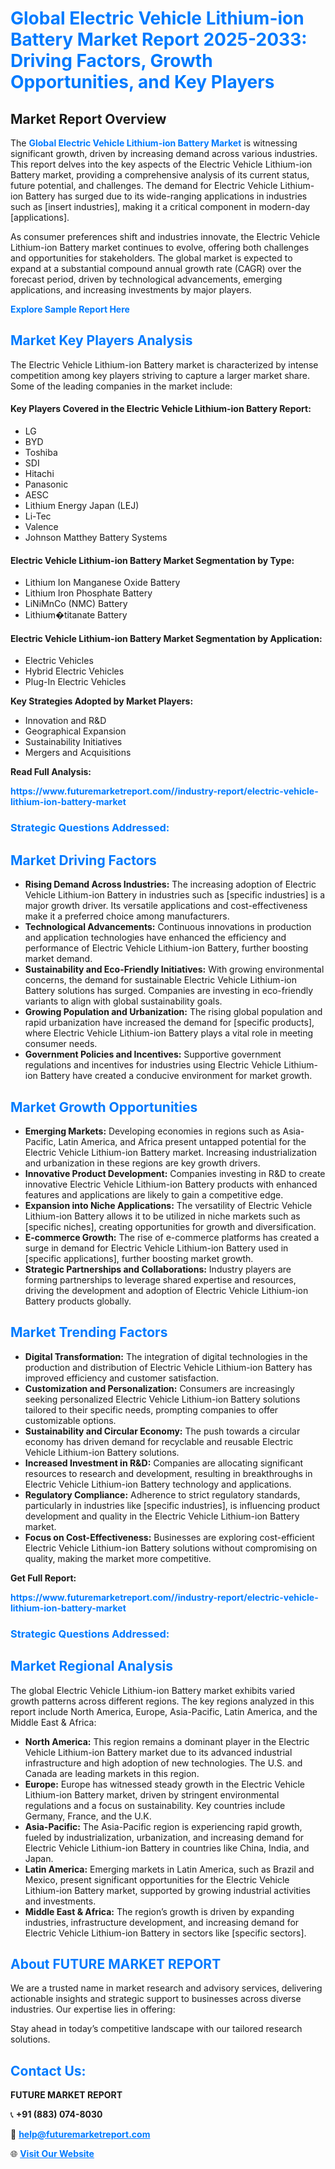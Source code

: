 <h1 style="color: #007BFF;">Global Electric Vehicle Lithium-ion Battery Market Report 2025-2033: Driving Factors, Growth Opportunities, and Key Players</h1>

<section id="overview">
<h2>Market Report Overview</h2>
<p>The <a href="https://www.futuremarketreport.com//industry-report/electric-vehicle-lithium-ion-battery-market" style="color: #007BFF; text-decoration: none;"><strong>Global Electric Vehicle Lithium-ion Battery Market</strong></a> is witnessing significant growth, driven by increasing demand across various industries. This report delves into the key aspects of the Electric Vehicle Lithium-ion Battery market, providing a comprehensive analysis of its current status, future potential, and challenges. The demand for Electric Vehicle Lithium-ion Battery has surged due to its wide-ranging applications in industries such as [insert industries], making it a critical component in modern-day [applications].</p>
<p>As consumer preferences shift and industries innovate, the Electric Vehicle Lithium-ion Battery market continues to evolve, offering both challenges and opportunities for stakeholders. The global market is expected to expand at a substantial compound annual growth rate (CAGR) over the forecast period, driven by technological advancements, emerging applications, and increasing investments by major players.</p>
</section>

<section id="overview">
<p><a href="https://www.futuremarketreport.com//request-sample/reportId=85704" style="color: #007BFF; text-decoration: none;"><strong>Explore Sample Report Here</strong></a></p>
</section>

<section id="key-players">
<h2 style="color: #007BFF;">Market Key Players Analysis</h2>
<p>The Electric Vehicle Lithium-ion Battery market is characterized by intense competition among key players striving to capture a larger market share. Some of the leading companies in the market include:</p>
<h4>Key Players Covered in the Electric Vehicle Lithium-ion Battery Report:</h4>
<ul><li>LG</li><li>BYD</li><li>Toshiba</li><li>SDI</li><li>Hitachi</li><li>Panasonic</li><li>AESC</li><li>Lithium Energy Japan (LEJ)</li><li>Li-Tec</li><li>Valence</li><li>Johnson Matthey Battery Systems</li></ul>
<h4>Electric Vehicle Lithium-ion Battery Market Segmentation by Type:</h4>
<ul><li>Lithium Ion Manganese Oxide Battery</li><li>Lithium Iron Phosphate Battery</li><li>LiNiMnCo (NMC) Battery</li><li>Lithium�titanate Battery</li></ul>

<h4>Electric Vehicle Lithium-ion Battery Market Segmentation by Application:</h4>
<ul><li>Electric Vehicles</li><li>Hybrid Electric Vehicles</li><li>Plug-In Electric Vehicles</li></ul>
<p><strong>Key Strategies Adopted by Market Players:</strong></p>
<ul>
<li>Innovation and R&D</li>
<li>Geographical Expansion</li>
<li>Sustainability Initiatives</li>
<li>Mergers and Acquisitions</li>
</ul>
</section>

<section>
<p><strong>Read Full Analysis: </strong></p><a href="https://www.futuremarketreport.com//industry-report/electric-vehicle-lithium-ion-battery-market" style="color: #007BFF; text-decoration: none;"><strong>https://www.futuremarketreport.com//industry-report/electric-vehicle-lithium-ion-battery-market</strong></a>
<h3 style="color: #007BFF;">Strategic Questions Addressed:</h3>
</section>

<section id="driving-factors">
<h2 style="color: #007BFF;">Market Driving Factors</h2>
<ul>
<li><strong>Rising Demand Across Industries:</strong> The increasing adoption of Electric Vehicle Lithium-ion Battery in industries such as [specific industries] is a major growth driver. Its versatile applications and cost-effectiveness make it a preferred choice among manufacturers.</li>
<li><strong>Technological Advancements:</strong> Continuous innovations in production and application technologies have enhanced the efficiency and performance of Electric Vehicle Lithium-ion Battery, further boosting market demand.</li>
<li><strong>Sustainability and Eco-Friendly Initiatives:</strong> With growing environmental concerns, the demand for sustainable Electric Vehicle Lithium-ion Battery solutions has surged. Companies are investing in eco-friendly variants to align with global sustainability goals.</li>
<li><strong>Growing Population and Urbanization:</strong> The rising global population and rapid urbanization have increased the demand for [specific products], where Electric Vehicle Lithium-ion Battery plays a vital role in meeting consumer needs.</li>
<li><strong>Government Policies and Incentives:</strong> Supportive government regulations and incentives for industries using Electric Vehicle Lithium-ion Battery have created a conducive environment for market growth.</li>
</ul>
</section>

<section id="growth-opportunities">
<h2 style="color: #007BFF;">Market Growth Opportunities</h2>
<ul>
<li><strong>Emerging Markets:</strong> Developing economies in regions such as Asia-Pacific, Latin America, and Africa present untapped potential for the Electric Vehicle Lithium-ion Battery market. Increasing industrialization and urbanization in these regions are key growth drivers.</li>
<li><strong>Innovative Product Development:</strong> Companies investing in R&D to create innovative Electric Vehicle Lithium-ion Battery products with enhanced features and applications are likely to gain a competitive edge.</li>
<li><strong>Expansion into Niche Applications:</strong> The versatility of Electric Vehicle Lithium-ion Battery allows it to be utilized in niche markets such as [specific niches], creating opportunities for growth and diversification.</li>
<li><strong>E-commerce Growth:</strong> The rise of e-commerce platforms has created a surge in demand for Electric Vehicle Lithium-ion Battery used in [specific applications], further boosting market growth.</li>
<li><strong>Strategic Partnerships and Collaborations:</strong> Industry players are forming partnerships to leverage shared expertise and resources, driving the development and adoption of Electric Vehicle Lithium-ion Battery products globally.</li>
</ul>
</section>

<section id="trending-factors">
<h2 style="color: #007BFF;">Market Trending Factors</h2>
<ul>
<li><strong>Digital Transformation:</strong> The integration of digital technologies in the production and distribution of Electric Vehicle Lithium-ion Battery has improved efficiency and customer satisfaction.</li>
<li><strong>Customization and Personalization:</strong> Consumers are increasingly seeking personalized Electric Vehicle Lithium-ion Battery solutions tailored to their specific needs, prompting companies to offer customizable options.</li>
<li><strong>Sustainability and Circular Economy:</strong> The push towards a circular economy has driven demand for recyclable and reusable Electric Vehicle Lithium-ion Battery solutions.</li>
<li><strong>Increased Investment in R&D:</strong> Companies are allocating significant resources to research and development, resulting in breakthroughs in Electric Vehicle Lithium-ion Battery technology and applications.</li>
<li><strong>Regulatory Compliance:</strong> Adherence to strict regulatory standards, particularly in industries like [specific industries], is influencing product development and quality in the Electric Vehicle Lithium-ion Battery market.</li>
<li><strong>Focus on Cost-Effectiveness:</strong> Businesses are exploring cost-efficient Electric Vehicle Lithium-ion Battery solutions without compromising on quality, making the market more competitive.</li>
</ul>
</section>

<section>
<p><strong>Get Full Report: </strong></p><a href="https://www.futuremarketreport.com//industry-report/electric-vehicle-lithium-ion-battery-market" style="color: #007BFF; text-decoration: none;"><strong>https://www.futuremarketreport.com//industry-report/electric-vehicle-lithium-ion-battery-market</strong></a>
<h3 style="color: #007BFF;">Strategic Questions Addressed:</h3>
</section>


<section id="regional-analysis">
<h2 style="color: #007BFF;">Market Regional Analysis</h2>
<p>The global Electric Vehicle Lithium-ion Battery market exhibits varied growth patterns across different regions. The key regions analyzed in this report include North America, Europe, Asia-Pacific, Latin America, and the Middle East & Africa:</p>
<ul>
<li><strong>North America:</strong> This region remains a dominant player in the Electric Vehicle Lithium-ion Battery market due to its advanced industrial infrastructure and high adoption of new technologies. The U.S. and Canada are leading markets in this region.</li>
<li><strong>Europe:</strong> Europe has witnessed steady growth in the Electric Vehicle Lithium-ion Battery market, driven by stringent environmental regulations and a focus on sustainability. Key countries include Germany, France, and the U.K.</li>
<li><strong>Asia-Pacific:</strong> The Asia-Pacific region is experiencing rapid growth, fueled by industrialization, urbanization, and increasing demand for Electric Vehicle Lithium-ion Battery in countries like China, India, and Japan.</li>
<li><strong>Latin America:</strong> Emerging markets in Latin America, such as Brazil and Mexico, present significant opportunities for the Electric Vehicle Lithium-ion Battery market, supported by growing industrial activities and investments.</li>
<li><strong>Middle East & Africa:</strong> The region’s growth is driven by expanding industries, infrastructure development, and increasing demand for Electric Vehicle Lithium-ion Battery in sectors like [specific sectors].</li>
</ul>
</section>

<footer>
<h2 style="color: #007BFF;">About FUTURE MARKET REPORT</h2>
<p>We are a trusted name in market research and advisory services, delivering actionable insights and strategic support to businesses across diverse industries. Our expertise lies in offering:</p>

<p>Stay ahead in today’s competitive landscape with our tailored research solutions.</p>

<h2 style="color: #007BFF;">Contact Us:</h2>
<p><strong>FUTURE MARKET REPORT</strong></p>
<p>📞 <strong>+91 (883) 074-8030</strong></p>
<p>📧 <strong><a href="mailto:help@futuremarketreport.com" style="color: #007BFF;">help@futuremarketreport.com</a></strong></p>
<p>🌐 <strong><a href="https://www.futuremarketreport.com/" style="color: #007BFF;">Visit Our Website</a></strong></p>
</footer>